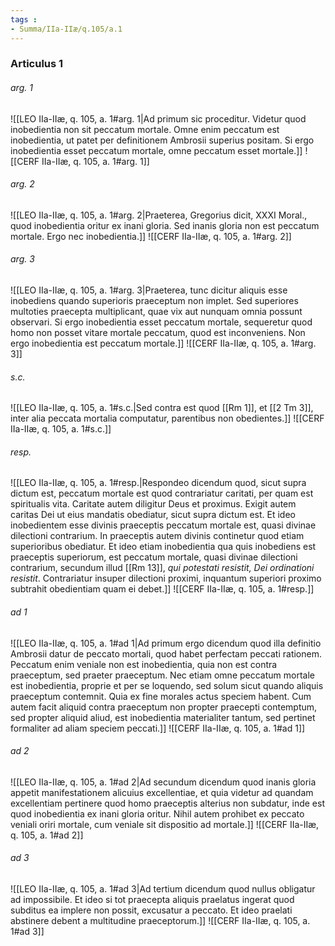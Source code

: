 ```yaml
---
tags : 
- Summa/IIa-IIæ/q.105/a.1
---
```


### Articulus 1

###### arg. 1
![[LEO IIa-IIæ, q. 105, a. 1#arg. 1|Ad primum sic proceditur. Videtur quod inobedientia non sit peccatum mortale. Omne enim peccatum est inobedientia, ut patet per definitionem Ambrosii superius positam. Si ergo inobedientia esset peccatum mortale, omne peccatum esset mortale.]]
![[CERF IIa-IIæ, q. 105, a. 1#arg. 1]]

###### arg. 2
![[LEO IIa-IIæ, q. 105, a. 1#arg. 2|Praeterea, Gregorius dicit, XXXI Moral., quod inobedientia oritur ex inani gloria. Sed inanis gloria non est peccatum mortale. Ergo nec inobedientia.]]
![[CERF IIa-IIæ, q. 105, a. 1#arg. 2]]

###### arg. 3
![[LEO IIa-IIæ, q. 105, a. 1#arg. 3|Praeterea, tunc dicitur aliquis esse inobediens quando superioris praeceptum non implet. Sed superiores multoties praecepta multiplicant, quae vix aut nunquam omnia possunt observari. Si ergo inobedientia esset peccatum mortale, sequeretur quod homo non posset vitare mortale peccatum, quod est inconveniens. Non ergo inobedientia est peccatum mortale.]]
![[CERF IIa-IIæ, q. 105, a. 1#arg. 3]]

###### s.c.
![[LEO IIa-IIæ, q. 105, a. 1#s.c.|Sed contra est quod [[Rm 1]], et [[2 Tm 3]], inter alia peccata mortalia computatur, parentibus non obedientes.]]
![[CERF IIa-IIæ, q. 105, a. 1#s.c.]]

###### resp.
![[LEO IIa-IIæ, q. 105, a. 1#resp.|Respondeo dicendum quod, sicut supra dictum est, peccatum mortale est quod contrariatur caritati, per quam est spiritualis vita. Caritate autem diligitur Deus et proximus. Exigit autem caritas Dei ut eius mandatis obediatur, sicut supra dictum est. Et ideo inobedientem esse divinis praeceptis peccatum mortale est, quasi divinae dilectioni contrarium. In praeceptis autem divinis continetur quod etiam superioribus obediatur. Et ideo etiam inobedientia qua quis inobediens est praeceptis superiorum, est peccatum mortale, quasi divinae dilectioni contrarium, secundum illud [[Rm 13]], *qui potestati resistit, Dei ordinationi resistit*. Contrariatur insuper dilectioni proximi, inquantum superiori proximo subtrahit obedientiam quam ei debet.]]
![[CERF IIa-IIæ, q. 105, a. 1#resp.]]

###### ad 1
![[LEO IIa-IIæ, q. 105, a. 1#ad 1|Ad primum ergo dicendum quod illa definitio Ambrosii datur de peccato mortali, quod habet perfectam peccati rationem. Peccatum enim veniale non est inobedientia, quia non est contra praeceptum, sed praeter praeceptum. Nec etiam omne peccatum mortale est inobedientia, proprie et per se loquendo, sed solum sicut quando aliquis praeceptum contemnit. Quia ex fine morales actus speciem habent. Cum autem facit aliquid contra praeceptum non propter praecepti contemptum, sed propter aliquid aliud, est inobedientia materialiter tantum, sed pertinet formaliter ad aliam speciem peccati.]]
![[CERF IIa-IIæ, q. 105, a. 1#ad 1]]

###### ad 2
![[LEO IIa-IIæ, q. 105, a. 1#ad 2|Ad secundum dicendum quod inanis gloria appetit manifestationem alicuius excellentiae, et quia videtur ad quandam excellentiam pertinere quod homo praeceptis alterius non subdatur, inde est quod inobedientia ex inani gloria oritur. Nihil autem prohibet ex peccato veniali oriri mortale, cum veniale sit dispositio ad mortale.]]
![[CERF IIa-IIæ, q. 105, a. 1#ad 2]]

###### ad 3
![[LEO IIa-IIæ, q. 105, a. 1#ad 3|Ad tertium dicendum quod nullus obligatur ad impossibile. Et ideo si tot praecepta aliquis praelatus ingerat quod subditus ea implere non possit, excusatur a peccato. Et ideo praelati abstinere debent a multitudine praeceptorum.]]
![[CERF IIa-IIæ, q. 105, a. 1#ad 3]]

